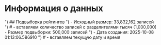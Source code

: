 # Информация о данных

")
        ## Подвыборка рейтингов
")
        - Исходный размер: 33,832,162 записей
") # - вставляем количество записей с разделителями тысяч (1,000,000)
        - Размер подвыборки: 500,000 записей
") 
        - Дата создания: 2025-10-08 01:13:06.586910
") #  - вставляем текущую дату и время
        